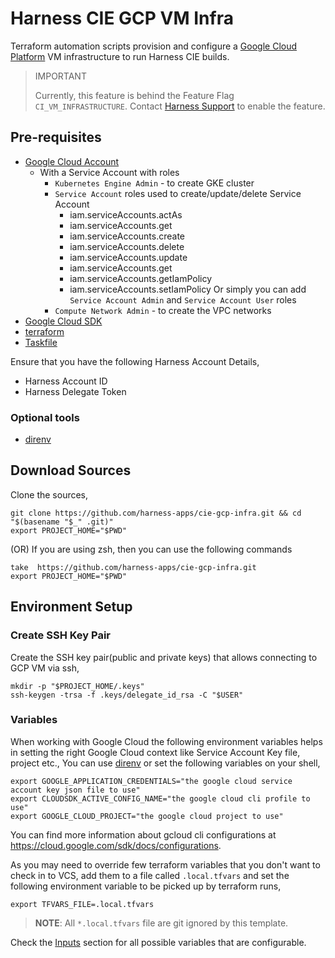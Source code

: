 # Harness CIE GCP VM Infra

Terraform automation scripts provision and configure a [Google Cloud Platform](https://cloud.google.com) VM infrastructure to run Harness CIE builds.

> IMPORTANT
>
> Currently, this feature is behind the Feature Flag `CI_VM_INFRASTRUCTURE`. Contact [Harness Support](mailto:support@harness.io) to enable the feature.

## Pre-requisites

- [Google Cloud Account](https://cloud.google.com)
  - With a Service Account with roles
    - `Kubernetes Engine Admin` - to create GKE cluster
    - `Service Account` roles used to create/update/delete Service Account
      - iam.serviceAccounts.actAs
      - iam.serviceAccounts.get
      - iam.serviceAccounts.create
      - iam.serviceAccounts.delete
      - iam.serviceAccounts.update
      - iam.serviceAccounts.get
      - iam.serviceAccounts.getIamPolicy
      - iam.serviceAccounts.setIamPolicy
     Or simply you can add `Service Account Admin` and `Service Account User` roles
    - `Compute Network Admin`   - to create the VPC networks
- [Google Cloud SDK](https://cloud.google.com/sdk)
- [terraform](https://terraform.build)
- [Taskfile](https://taskfile.dev)

Ensure that you have the following Harness Account Details,

- Harness Account ID
- Harness Delegate Token

### Optional tools

- [direnv](https://direnv.net)

## Download Sources

Clone the sources,

```shell
git clone https://github.com/harness-apps/cie-gcp-infra.git && cd "$(basename "$_" .git)"
export PROJECT_HOME="$PWD"
```

(OR) If you are using zsh, then you can use the following commands

```shell
take  https://github.com/harness-apps/cie-gcp-infra.git
export PROJECT_HOME="$PWD"
```

## Environment Setup

### Create SSH Key Pair

Create the SSH key pair(public and private keys) that allows connecting to GCP VM via ssh,

```shell
mkdir -p "$PROJECT_HOME/.keys"
ssh-keygen -trsa -f .keys/delegate_id_rsa -C "$USER"
```

### Variables

When working with Google Cloud the following environment variables helps in setting the right Google Cloud context like Service Account Key file, project etc., You can use [direnv](https://direnv.net) or set the following variables on your shell,

```shell
export GOOGLE_APPLICATION_CREDENTIALS="the google cloud service account key json file to use"
export CLOUDSDK_ACTIVE_CONFIG_NAME="the google cloud cli profile to use"
export GOOGLE_CLOUD_PROJECT="the google cloud project to use"
```

You can find more information about gcloud cli configurations at <https://cloud.google.com/sdk/docs/configurations>.

As you may need to override few terraform variables that you don't want to check in to VCS, add them to a file called `.local.tfvars` and set the following environment variable to be picked up by terraform runs,

```shell
export TFVARS_FILE=.local.tfvars
```

>**NOTE**: All `*.local.tfvars` file are git ignored by this template.

Check the [Inputs](#inputs) section for all possible variables that are configurable.
